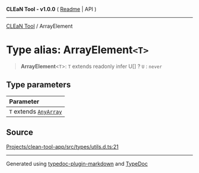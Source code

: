 **CLEaN Tool - v1.0.0** ( [Readme](../README.md) \| API )

***

[CLEaN Tool](../exports.md) / ArrayElement

# Type alias: ArrayElement`<T>`

> **ArrayElement**\<`T`\>: `T` extends readonly infer U[] ? `U` : `never`

## Type parameters

| Parameter |
| :------ |
| `T` extends [`AnyArray`](AnyArray.md) |

## Source

[Projects/clean-tool-app/src/types/utils.d.ts:21](https://github.com/yuckyh/clean-tool-app/)

***

Generated using [typedoc-plugin-markdown](https://www.npmjs.com/package/typedoc-plugin-markdown) and [TypeDoc](https://typedoc.org/)
